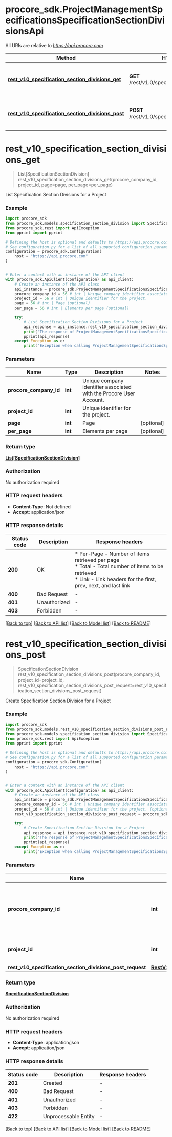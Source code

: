 # procore_sdk.ProjectManagementSpecificationsSpecificationSectionDivisionsApi

All URIs are relative to *https://api.procore.com*

Method | HTTP request | Description
------------- | ------------- | -------------
[**rest_v10_specification_section_divisions_get**](ProjectManagementSpecificationsSpecificationSectionDivisionsApi.md#rest_v10_specification_section_divisions_get) | **GET** /rest/v1.0/specification_section_divisions | List Specification Section Divisions for a Project
[**rest_v10_specification_section_divisions_post**](ProjectManagementSpecificationsSpecificationSectionDivisionsApi.md#rest_v10_specification_section_divisions_post) | **POST** /rest/v1.0/specification_section_divisions | Create Specification Section Division for a Project


# **rest_v10_specification_section_divisions_get**
> List[SpecificationSectionDivision] rest_v10_specification_section_divisions_get(procore_company_id, project_id, page=page, per_page=per_page)

List Specification Section Divisions for a Project

### Example


```python
import procore_sdk
from procore_sdk.models.specification_section_division import SpecificationSectionDivision
from procore_sdk.rest import ApiException
from pprint import pprint

# Defining the host is optional and defaults to https://api.procore.com
# See configuration.py for a list of all supported configuration parameters.
configuration = procore_sdk.Configuration(
    host = "https://api.procore.com"
)


# Enter a context with an instance of the API client
with procore_sdk.ApiClient(configuration) as api_client:
    # Create an instance of the API class
    api_instance = procore_sdk.ProjectManagementSpecificationsSpecificationSectionDivisionsApi(api_client)
    procore_company_id = 56 # int | Unique company identifier associated with the Procore User Account.
    project_id = 56 # int | Unique identifier for the project.
    page = 56 # int | Page (optional)
    per_page = 56 # int | Elements per page (optional)

    try:
        # List Specification Section Divisions for a Project
        api_response = api_instance.rest_v10_specification_section_divisions_get(procore_company_id, project_id, page=page, per_page=per_page)
        print("The response of ProjectManagementSpecificationsSpecificationSectionDivisionsApi->rest_v10_specification_section_divisions_get:\n")
        pprint(api_response)
    except Exception as e:
        print("Exception when calling ProjectManagementSpecificationsSpecificationSectionDivisionsApi->rest_v10_specification_section_divisions_get: %s\n" % e)
```



### Parameters


Name | Type | Description  | Notes
------------- | ------------- | ------------- | -------------
 **procore_company_id** | **int**| Unique company identifier associated with the Procore User Account. | 
 **project_id** | **int**| Unique identifier for the project. | 
 **page** | **int**| Page | [optional] 
 **per_page** | **int**| Elements per page | [optional] 

### Return type

[**List[SpecificationSectionDivision]**](SpecificationSectionDivision.md)

### Authorization

No authorization required

### HTTP request headers

 - **Content-Type**: Not defined
 - **Accept**: application/json

### HTTP response details

| Status code | Description | Response headers |
|-------------|-------------|------------------|
**200** | OK |  * Per-Page - Number of items retrieved per page <br>  * Total - Total number of items to be retrieved <br>  * Link - Link headers for the first, prev, next, and last link <br>  |
**400** | Bad Request |  -  |
**401** | Unauthorized |  -  |
**403** | Forbidden |  -  |

[[Back to top]](#) [[Back to API list]](../README.md#documentation-for-api-endpoints) [[Back to Model list]](../README.md#documentation-for-models) [[Back to README]](../README.md)

# **rest_v10_specification_section_divisions_post**
> SpecificationSectionDivision rest_v10_specification_section_divisions_post(procore_company_id, project_id=project_id, rest_v10_specification_section_divisions_post_request=rest_v10_specification_section_divisions_post_request)

Create Specification Section Division for a Project

### Example


```python
import procore_sdk
from procore_sdk.models.rest_v10_specification_section_divisions_post_request import RestV10SpecificationSectionDivisionsPostRequest
from procore_sdk.models.specification_section_division import SpecificationSectionDivision
from procore_sdk.rest import ApiException
from pprint import pprint

# Defining the host is optional and defaults to https://api.procore.com
# See configuration.py for a list of all supported configuration parameters.
configuration = procore_sdk.Configuration(
    host = "https://api.procore.com"
)


# Enter a context with an instance of the API client
with procore_sdk.ApiClient(configuration) as api_client:
    # Create an instance of the API class
    api_instance = procore_sdk.ProjectManagementSpecificationsSpecificationSectionDivisionsApi(api_client)
    procore_company_id = 56 # int | Unique company identifier associated with the Procore User Account.
    project_id = 56 # int | Unique identifier for the project. (optional)
    rest_v10_specification_section_divisions_post_request = procore_sdk.RestV10SpecificationSectionDivisionsPostRequest() # RestV10SpecificationSectionDivisionsPostRequest |  (optional)

    try:
        # Create Specification Section Division for a Project
        api_response = api_instance.rest_v10_specification_section_divisions_post(procore_company_id, project_id=project_id, rest_v10_specification_section_divisions_post_request=rest_v10_specification_section_divisions_post_request)
        print("The response of ProjectManagementSpecificationsSpecificationSectionDivisionsApi->rest_v10_specification_section_divisions_post:\n")
        pprint(api_response)
    except Exception as e:
        print("Exception when calling ProjectManagementSpecificationsSpecificationSectionDivisionsApi->rest_v10_specification_section_divisions_post: %s\n" % e)
```



### Parameters


Name | Type | Description  | Notes
------------- | ------------- | ------------- | -------------
 **procore_company_id** | **int**| Unique company identifier associated with the Procore User Account. | 
 **project_id** | **int**| Unique identifier for the project. | [optional] 
 **rest_v10_specification_section_divisions_post_request** | [**RestV10SpecificationSectionDivisionsPostRequest**](RestV10SpecificationSectionDivisionsPostRequest.md)|  | [optional] 

### Return type

[**SpecificationSectionDivision**](SpecificationSectionDivision.md)

### Authorization

No authorization required

### HTTP request headers

 - **Content-Type**: application/json
 - **Accept**: application/json

### HTTP response details

| Status code | Description | Response headers |
|-------------|-------------|------------------|
**201** | Created |  -  |
**400** | Bad Request |  -  |
**401** | Unauthorized |  -  |
**403** | Forbidden |  -  |
**422** | Unprocessable Entity |  -  |

[[Back to top]](#) [[Back to API list]](../README.md#documentation-for-api-endpoints) [[Back to Model list]](../README.md#documentation-for-models) [[Back to README]](../README.md)

